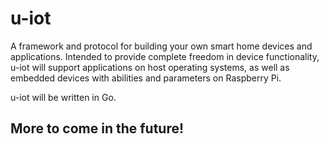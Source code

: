 # u-iot
A framework and protocol for building your own smart home devices and applications. Intended to provide complete freedom in device functionality, u-iot will support applications on host operating systems, as well as embedded devices with abilities and parameters on Raspberry Pi.

u-iot will be written in Go.

## More to come in the future!

